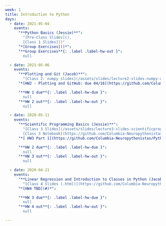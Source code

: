 ```yaml
---
week: 1
title: Introduction to Python
days:
  - date: 2021-05-04
    events:
      "**Python Basics (Jessie)**":
        "[Pre-Class Slides](),
        [Class 1 Slides]()"
      "*[Group Exercises]()*":
      "**Group Exercises**{: .label .label-hw-out }":
        null

  - date: 2021-05-06
    events:
      "**Plotting and Git (Jacob)**":
        "[Class 2: numpy slides](/assets/slides/lecture2-slides-numpy-arrays.pdf),[Class 2: matplotlib slides](/assets/slides/lecture2-slides-matplotlib.pdf), [Class 2: hw1 and git slides](/assets/slides/lecture2-slides-hw1+git.pdf),[numpy and matplotlib ipynb notebooks](https://github.com/Columbia-Neuropythonistas/PythonDataCourse/tree/master/Lectures/Lecture2)"
      "*[HW2 - Plotting and GitHub: due 04/16](https://github.com/Columbia-Neuropythonistas/PythonDataCourse/tree/master/Homeworks/HW2)*":

      "**HW 1 due**{: .label .label-hw-due }":
        null
      "**HW 2 out**{: .label .label-hw-out }":
        null

  - date: 2020-05-11
    events:
      "**Scientific Programming Basics (Jessie)**":
        "[Class 3 Slides](/assets/slides/lecture3-slides-scientificprogramming.pdf),
        [Class 3 Notebook](https://github.com/Columbia-Neuropythonistas/PythonDataCourse/tree/master/Homeworks/HW3)"
      "*[ HW3 Part 1](https://github.com/Columbia-Neuropythonistas/PythonDataCourse/blob/master/Homeworks/HW3/HW3_Part_1.ipynb)*":

      "**HW 2 due**{: .label .label-hw-due }":
        null
      "**HW 3 out**{: .label .label-hw-out }":
        null

  - date: 2020-04-21
    events:
      "**Linear Regression and Introduction to Classes in Python (Jacob)**":
        "[Class 4 Slides (.html)](https://github.com/Columbia-Neuropythonistas/PythonDataCourse/tree/master/Lectures/Lecture4),[Class 4 Notebooks](https://github.com/Columbia-Neuropythonistas/PythonDataCourse/tree/master/Lectures/Lecture4)"
      "*[HW4 TBD](#)*":

      "**HW 3 due**{: .label .label-hw-due }":
        null
      "**HW 4 out**{: .label .label-hw-out }":
        null

---
```

